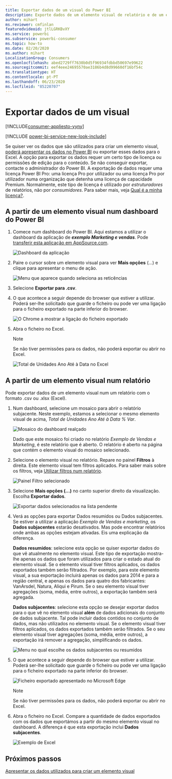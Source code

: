 ```yaml
---
title: Exportar dados de um visual do Power BI
description: Exporte dados de um elemento visual de relatório e de um elemento visual de dashboard e veja-os no Excel.
author: mihart
ms.reviewer: cmfinlan
featuredvideoid: jtlLGRKBvXY
ms.service: powerbi
ms.subservice: powerbi-consumer
ms.topic: how-to
ms.date: 02/20/2020
ms.author: mihart
LocalizationGroup: Consumers
ms.openlocfilehash: abed2729ff7630b0d5f96934fdbbd50697e99622
ms.sourcegitcommit: eef4eee24695570ae3186b4d8d99660df16bf54c
ms.translationtype: HT
ms.contentlocale: pt-PT
ms.lasthandoff: 06/23/2020
ms.locfileid: "85220707"
---
```

# <a name="export-data-from-a-visual"></a>Exportar dados de um visual

[!INCLUDE[consumer-appliesto-yyny](../includes/consumer-appliesto-yyny.md)]

[!INCLUDE [power-bi-service-new-look-include](../includes/power-bi-service-new-look-include.md)]

Se quiser ver os dados que são utilizados para criar um elemento visual, [poderá apresentar os dados no Power BI](end-user-show-data.md) ou exportar esses dados para o Excel. A opção para exportar os dados requer um certo tipo de licença ou permissões de edição para o conteúdo. Se não conseguir exportar, contacte o administrador do Power BI. A exportação de dados requer uma licença Power BI Pro: uma licença Pro por utilizador ou uma licença Pro por utilizador numa organização que detenha uma licença de capacidade Premium. Normalmente, este tipo de licença é utilizado por *estruturadores* de relatórios, não por *consumidores*. Para saber mais, veja [Qual é a minha licença?](end-user-license.md).


## <a name="from-a-visual-on-a-power-bi-dashboard"></a>A partir de um elemento visual num dashboard do Power BI

1. Comece num dashboard do Power BI. Aqui estamos a utilizar o dashboard da aplicação de ***exemplo Marketing e vendas***. Pode [transferir esta aplicação em AppSource.com](https://appsource.microsoft.com/en-us/product/power-bi/microsoft-retail-analysis-sample.salesandmarketingsample
).

    ![Dashboard da aplicação](media/end-user-export/power-bi-dashboards.png)

2. Paire o cursor sobre um elemento visual para ver **Mais opções** (...) e clique para apresentar o menu de ação.

    ![Menu que aparece quando seleciona as reticências](media/end-user-export/power-bi-options-menu.png)

3. Selecione **Exportar para .csv**.

4. O que acontece a seguir depende do browser que estiver a utilizar. Poderá ser-lhe solicitado que guarde o ficheiro ou pode ver uma ligação para o ficheiro exportado na parte inferior do browser. 

    ![O Chrome a mostrar a ligação do ficheiro exportado](media/end-user-export/power-bi-dashboard-exports.png)

5. Abra o ficheiro no Excel. 

    > [!NOTE]
    > Se não tiver permissões para os dados, não poderá exportar ou abrir no Excel.  

    ![Total de Unidades Ano Até à Data no Excel](media/end-user-export/power-bi-excel.png)


## <a name="from-a-visual-in-a-report"></a>A partir de um elemento visual num relatório
Pode exportar dados de um elemento visual num um relatório com o formato .csv ou .xlsx (Excel). 

1. Num dashboard, selecione um mosaico para abrir o relatório subjacente.  Neste exemplo, estamos a selecionar o mesmo elemento visual de acima, *Total de Unidades Ano Até à Data % Var*. 

    ![Mosaico do dashboard realçado](media/end-user-export/power-bi-export-reports.png)

    Dado que este mosaico foi criado no relatório *Exemplo de Vendas e Marketing*, é este relatório que é aberto. O relatório é aberto na página que contém o elemento visual do mosaico selecionado. 

2. Selecione o elemento visual no relatório. Repare no painel **Filtros** à direita. Este elemento visual tem filtros aplicados. Para saber mais sobre os filtros, veja [Utilizar filtros num relatório](end-user-report-filter.md).

    ![Painel Filtro selecionado](media/end-user-export/power-bi-export-filter.png)


3. Selecione **Mais opções (...)** no canto superior direito da visualização. Escolha **Exportar dados**.

    ![Exportar dados selecionados na lista pendente](media/end-user-export/power-bi-export-report.png)

4. Verá as opções para exportar Dados resumidos ou Dados subjacentes. Se estiver a utilizar a aplicação *Exemplo de Vendas e marketing*, os **Dados subjacentes** estarão desativados. Mas pode encontrar relatórios onde ambas as opções estejam ativadas. Eis uma explicação da diferença.

    **Dados resumidos**: selecione esta opção se quiser exportar dados do que vê atualmente no elemento visual.  Este tipo de exportação mostra-lhe apenas os dados que foram utilizados para criar o estado atual do elemento visual. Se o elemento visual tiver filtros aplicados, os dados exportados também serão filtrados. Por exemplo, para este elemento visual, a sua exportação incluirá apenas os dados para 2014 e para a região central, e apenas os dados para quatro dos fabricantes: VanArsdel, Natura, Aliqui e Pirum. Se o seu elemento visual tiver agregações (soma, média, entre outros), a exportação também será agregada. 
  

    **Dados subjacentes**: selecione esta opção se desejar exportar dados para o que vê no elemento visual **além** de dados adicionais do conjunto de dados subjacente.  Tal pode incluir dados contidos no conjunto de dados, mas não utilizados no elemento visual. Se o elemento visual tiver filtros aplicados, os dados exportados também serão filtrados.  Se o seu elemento visual tiver agregações (soma, média, entre outros), a exportação irá remover a agregação, simplificando os dados. 

    ![Menu no qual escolhe os dados subjacentes ou resumidos](media/end-user-export/power-bi-export-underlying.png)

5. O que acontece a seguir depende do browser que estiver a utilizar. Poderá ser-lhe solicitado que guarde o ficheiro ou pode ver uma ligação para o ficheiro exportado na parte inferior do browser. 

    ![Ficheiro exportado apresentado no Microsoft Edge](media/end-user-export/power-bi-export-edge-browser.png)

    > [!NOTE]
    > Se não tiver permissões para os dados, não poderá exportar ou abrir no Excel.  


6. Abra o ficheiro no Excel. Compare a quantidade de dados exportados com os dados que exportámos a partir do mesmo elemento visual no dashboard. A diferença é que esta exportação inclui **Dados subjacentes**. 

    ![Exemplo de Excel](media/end-user-export/power-bi-underlying.png)

## <a name="next-steps"></a>Próximos passos

[Apresentar os dados utilizados para criar um elemento visual](end-user-show-data.md)